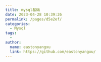 ```yaml
---
title: mysql基础
date: 2023-04-28 10:39:26
permalink: /pages/d5e2ef/
categories:
  - Mysql
tags:
  -
author:
  name: eastonyangxu
  link: https://github.com/eastonyangxu/
---
```

